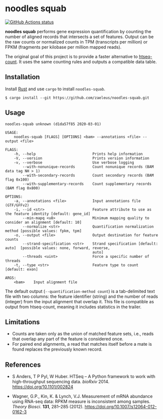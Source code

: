 # noodles squab

[![GitHub Actions status](https://github.com/zaeleus/noodles-squab/workflows/CI/badge.svg)](https://github.com/zaeleus/noodles-squab/actions)

**noodles squab** performs gene expression quantification by counting the
number of aligned records that intersects a set of features. Output can be the
raw counts or normalized counts in TPM (transcripts per million) or FPKM
(fragments per kilobase per million mapped reads).

The original goal of this project is to provide a faster alternative to
[htseq-count]. It uses the same counting rules and outputs a compatible data
table.

[htseq-count]: https://htseq.readthedocs.io/en/master/count.html

## Installation

Install [Rust] and use `cargo` to install `noodles-squab`.

```
$ cargo install --git https://github.com/zaeleus/noodles-squab.git
```

[Rust]: https://www.rust-lang.org/tools/install


## Usage

```
noodles-squab unknown (d1da57f85 2020-03-01)

USAGE:
    noodles-squab [FLAGS] [OPTIONS] <bam> --annotations <file> --output <file>

FLAGS:
    -h, --help                          Prints help information
    -V, --version                       Prints version information
    -v, --verbose                       Use verbose logging
        --with-nonunique-records        Count nonunique records (BAM data tag NH > 1)
        --with-secondary-records        Count secondary records (BAM flag 0x100)
        --with-supplementary-records    Count supplementary records (BAM flag 0x800)

OPTIONS:
    -a, --annotations <file>            Input annotations file (GTF/GFFv2)
    -i, --id <str>                      Feature attribute to use as the feature identity [default: gene_id]
        --min-mapq <u8>                 Minimum mapping quality to consider an alignment [default: 10]
        --normalize <str>               Quantification normalization method [possible values: fpkm, tpm]
    -o, --output <file>                 Output destination for feature counts
        --strand-specification <str>    Strand specification [default: auto]  [possible values: none, forward, reverse,
                                        auto]
        --threads <uint>                Force a specific number of threads
    -t, --type <str>                    Feature type to count [default: exon]

ARGS:
    <bam>    Input alignment file
```

The default output (`--quantification-method count`) is a tab-delimited text
file with two columns: the feature identifier (string) and the number of reads
(integer) from the input alignment that overlap it. This file is compatible as
output from htseq-count, meaning it includes statistics in the trailer.

## Limitations

  * Counts are taken only as the union of matched feature sets, i.e., reads that
    overlap any part of the feature is considered once.
  * For paired end alignments, a read that matches itself before a mate is
    found replaces the previously known record.

## References

  * S Anders, T P Pyl, W Huber. HTSeq – A Python framework to work with
    high-throughput sequencing data. _bioRxiv_ 2014.
    https://doi.org/10.1101/002824

  * Wagner, G.P., Kin, K. & Lynch, V.J. Measurement of mRNA abundance using
    RNA-seq data: RPKM measure is inconsistent among samples. _Theory Biosci_.
    **131**, 281–285 (2012). https://doi.org/10.1007/s12064-012-0162-3
